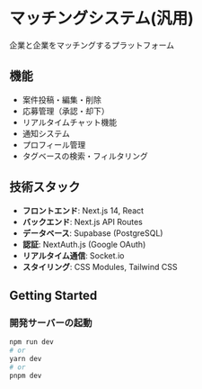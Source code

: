 # マッチングシステム(汎用)

企業と企業をマッチングするプラットフォーム

## 機能

- 案件投稿・編集・削除
- 応募管理（承認・却下）
- リアルタイムチャット機能
- 通知システム
- プロフィール管理
- タグベースの検索・フィルタリング

## 技術スタック

- **フロントエンド**: Next.js 14, React
- **バックエンド**: Next.js API Routes
- **データベース**: Supabase (PostgreSQL)
- **認証**: NextAuth.js (Google OAuth)
- **リアルタイム通信**: Socket.io
- **スタイリング**: CSS Modules, Tailwind CSS

## Getting Started

### 開発サーバーの起動

```bash
npm run dev
# or
yarn dev
# or
pnpm dev

